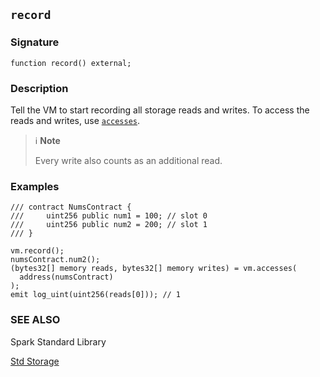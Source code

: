 ## `record`

### Signature

```solidity
function record() external;
```

### Description

Tell the VM to start recording all storage reads and writes. To access the reads and writes, use [`accesses`](./accesses.md).

> ℹ️ **Note**
>
> Every write also counts as an additional read.

### Examples

```solidity
/// contract NumsContract {
///     uint256 public num1 = 100; // slot 0
///     uint256 public num2 = 200; // slot 1
/// }

vm.record();
numsContract.num2();
(bytes32[] memory reads, bytes32[] memory writes) = vm.accesses(
  address(numsContract)
);
emit log_uint(uint256(reads[0])); // 1
```

### SEE ALSO

Spark Standard Library

[Std Storage](../reference/spark-std/std-storage.md)